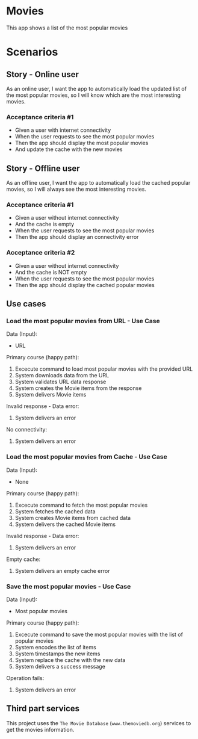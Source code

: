 # Movies
This app shows a list of the most popular movies

# Scenarios

## Story - Online user
As an online user, I want the app to automatically load the updated list of the most popular movies, so I will know which are the most interesting movies. 

### Acceptance criteria #1
- Given a user with internet connectivity
- When the user requests to see the most popular movies
- Then the app should display the most popular movies
- And update the cache with the new movies

## Story - Offline user
As an offline user, I want the app to automatically load the cached popular movies, so I will always see the most interesting movies. 

### Acceptance criteria #1
- Given a user without internet connectivity
- And the cache is empty
- When the user requests to see the most popular movies
- Then the app should display an connectivity error

### Acceptance criteria #2
- Given a user without internet connectivity
- And the cache is NOT empty
- When the user requests to see the most popular movies
- Then the app should display the cached popular movies 

## Use cases
### Load the most popular movies from URL - Use Case
Data (Input): 
 - URL
 
Primary course (happy path): 
 1. Excecute command to load most popular movies with the provided URL
 2. System downloads data from the URL
 3. System validates URL data response
 4. System creates the Movie items from the response
 5. System delivers Movie items

Invalid response - Data error: 
 1. System delivers an error
 
No connectivity:
 1. System delivers an error

### Load the most popular movies from Cache - Use Case
Data (Input): 
 - None
 
Primary course (happy path): 
 1. Excecute command to fetch the most popular movies
 2. System fetches the cached data 
 3. System creates Movie items from cached data
 4. System delivers the cached Movie items

Invalid response - Data error: 
 1. System delivers an error
 
Empty cache:
 1. System delivers an empty cache error
 
### Save the most popular movies - Use Case
Data (Input): 
 - Most popular movies
 
Primary course (happy path): 
 1. Excecute command to save the most popular movies with the list of popular movies
 2. System encodes the list of items
 3. System timestamps the new items
 4. System replace the cache with the new data
 3. System delivers a success message

Operation fails: 
 1. System delivers an error

## Third part services 
This project uses the `The Movie Database` (`www.themoviedb.org`) services to get the movies information. 
